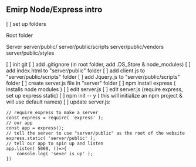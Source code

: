 Emirp Node/Express intro
---

[ ] set up folders

Root folder

Server
server/public/
server/public/scripts
server/public/vendors
server/public/styles

[ ] init git
[ ] add .gitignore (in root folder, add .DS_Store & node_modules)
[ ] add index.html to "server/public" folder
[ ] add client.js to "server/public/scripts" folder
[ ] add Jquery.js to "server/public/scripts" folder
[ ] create server.js file in "server" folder
[ ] npm install express ( installs node modules )
[ ] edit server.js
[ ] edit server.js (require express, set up express static)
[ ] npm init -- y ( this will initialize an npm project & will use default names)
[ ] update server.js:

```
// require express to make a server
const express = require( 'express' );
// our app
const app = express();
// tell the server to use "server/public" as the root of the website
express.static( 'server/public' );
// tell our app to spin up and listen
app.listen( 5000, ()=>{
    console.log( 'sever is up' );
})

```